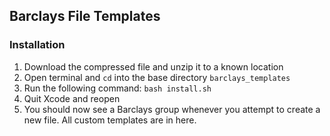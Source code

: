 ## Barclays File Templates

### Installation
1. Download the compressed file and unzip it to a known location
2. Open terminal and `cd` into the base directory `barclays_templates`
3. Run the following command: `bash install.sh`
4. Quit Xcode and reopen
5. You should now see a Barclays group whenever you attempt to create a new file. All custom templates are in here.